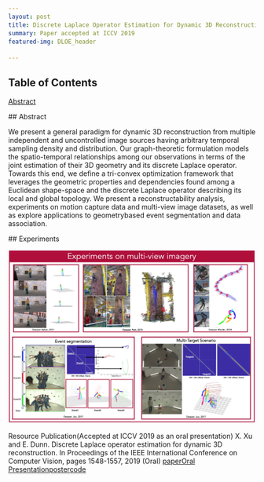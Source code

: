 ```yaml
---
layout: post
title: Discrete Laplace Operator Estimation for Dynamic 3D Reconstruction
summary: Paper accepted at ICCV 2019
featured-img: DLOE_header

---
```


## Table of Contents  
[Abstract](#abstract)    

<a name="abstract"/>
## Abstract

We present a general paradigm for dynamic 3D reconstruction from multiple independent and uncontrolled image sources having arbitrary temporal sampling density and distribution. Our graph-theoretic formulation models the spatio-temporal relationships among our observations in terms of the joint estimation of their 3D geometry and its discrete Laplace operator. Towards this end, we define a tri-convex optimization framework that leverages the geometric properties and dependencies found among a Euclidean shape-space and the discrete Laplace operator describing its local and global topology. We present a reconstructability analysis, experiments on motion capture data and multi-view image datasets, as well as explore applications to geometrybased event segmentation and data association.

<a name="experiments"/>
## Experiments

![](https://raw.githubusercontent.com/ShawnXu10/shawnxu10.github.com/master/assets/img/posts/DLOE/experiments.jpg)

Resource
Publication(Accepted at ICCV 2019 as an oral presentation)
X. Xu and E. Dunn. Discrete Laplace operator estimation for dynamic 3D reconstruction. In Proceedings of the IEEE International Conference on Computer Vision, pages 1548-1557, 2019 (Oral)
[paper](http://openaccess.thecvf.com/content_ICCV_2019/papers/Xu_Discrete_Laplace_Operator_Estimation_for_Dynamic_3D_Reconstruction_ICCV_2019_paper.pdf)[Oral Presentation](https://youtu.be/my3jocjpD0U?t=2290)[poster](https://shawnxu10.github.io/assets/img/posts/DLOE/poster_v2.pdf)[code](https://github.com/ShawnXu10/DLOE_dynamic_3D_reconstruction)
